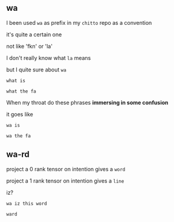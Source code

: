 ## wa

I been used `wa` as prefix in my `chitto` repo as a convention

it's quite a certain one

not like 'fkn' or 'la'

I don't really know what `la` means

but I quite sure about `wa`

`what is`

`what the fa`

When my throat do these phrases **immersing in some confusion**

it goes like

`wa is`

`wa the fa`

## wa-rd

project a 0 rank tensor on intention gives a `word`

project a 1 rank tensor on intention gives a `line`

iz?

`wa iz this word`

`ward`